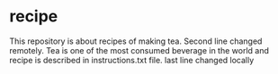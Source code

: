 # recipe
This repository is about recipes of making tea. Second line changed remotely.
Tea is one of the most consumed beverage in the world and recipe is described in instructions.txt file.
last line changed locally